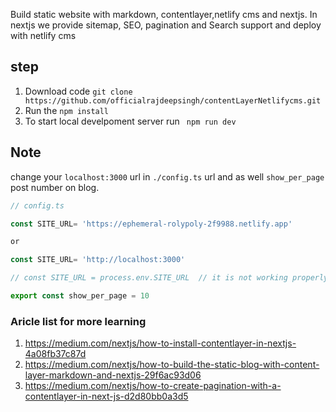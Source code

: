 Build static website with markdown, contentlayer,netlify cms and nextjs.
In nextjs we provide sitemap, SEO, pagination and Search support and deploy with netlify cms


## step
1. Download code `git clone https://github.com/officialrajdeepsingh/contentLayerNetlifycms.git`
2. Run the `npm install`
3. To start local develpoment server run ` npm run dev`

## Note 
change your ` localhost:3000 ` url in `./config.ts` url and as well `show_per_page` post number on blog.


```javascript
// config.ts

const SITE_URL= 'https://ephemeral-rolypoly-2f9988.netlify.app'

or

const SITE_URL= 'http://localhost:3000'

// const SITE_URL = process.env.SITE_URL  // it is not working properly

export const show_per_page = 10

```



### Aricle list for more learning
1. https://medium.com/nextjs/how-to-install-contentlayer-in-nextjs-4a08fb37c87d
2. https://medium.com/nextjs/how-to-build-the-static-blog-with-content-layer-markdown-and-nextjs-29f6ac93d06
3. https://medium.com/nextjs/how-to-create-pagination-with-a-contentlayer-in-next-js-d2d80bb0a3d5

